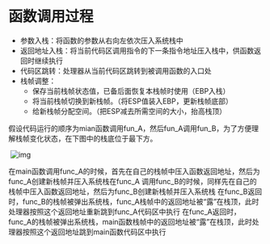 # 函数调用过程

* 参数入栈：将函数的参数从右向左依次压入系统栈中
* 返回地址入栈：将当前代码区调用指令的下一条指令地址压入栈中，供函数返回时继续执行
* 代码区跳转：处理器从当前代码区跳转到被调用函数的入口处
* 栈帧调整：
  * 保存当前栈帧状态值，已备后面恢复本栈帧时使用（EBP入栈）
  * 将当前栈帧切换到新栈帧。（将ESP值装入EBP，更新栈帧底部）
  * 给新栈帧分配空间。（把ESP减去所需空间的大小，抬高栈顶）

假设代码运行的顺序为mian函数调用fun_A，然后fun_A调用fun_B，为了方便理解栈帧变化状态，在下图中的栈底位于最下方。

​        ![img](https://img-blog.csdn.net/20180507203020279)

在main函数调用func_A的时候，首先在自己的栈帧中压入函数返回地址，然后为func_A创建新栈帧并压入系统栈在func_A
调用func_B的时候，同样先在自己的栈帧中压入函数返回地址，然后为func_B创建新栈帧并压入系统栈
在func_B返回时，func_B的栈帧被弹出系统栈，func_A栈帧中的返回地址被“露”在栈顶，此时处理器按照这个返回地址重新跳到func_A代码区中执行
在func_A返回时，func_A的栈帧被弹出系统栈，main函数栈帧中的返回地址被“露”在栈顶，此时处理器按照这个返回地址跳到main函数代码区中执行

